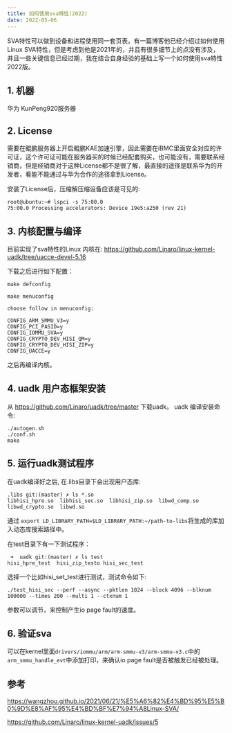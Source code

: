 ```yaml
---
title: 如何使用sva特性(2022)
date: 2022-05-06
---
```


SVA特性可以做到设备和进程使用同一套页表。有一篇博客他已经介绍过如何使用Linux SVA特性，但是考虑到他是2021年的，并且有很多细节上的点没有涉及， 并且一些关键信息已经过期，我在结合自身经验的基础上写一个如何使用sva特性2022版。

## 1. 机器

华为 KunPeng920服务器

## 2. License

需要在鲲鹏服务器上开启鲲鹏KAE加速引擎，因此需要在iBMC里面安全对应的许可证，这个许可证可能在服务器买的时候已经配套购买，也可能没有，需要联系经销商，但是经销商对于这种License都不是很了解，最直接的途径是联系华为的开发者，看能不能通过与华为合作的途径拿到License。

安装了License后，压缩解压缩设备应该是可见的:


```
root@ubuntu:~# lspci -s 75:00.0
75:00.0 Processing accelerators: Device 19e5:a250 (rev 21)
```

## 3. 内核配置与编译

目前实现了sva特性的Linux 内核在: https://github.com/Linaro/linux-kernel-uadk/tree/uacce-devel-5.16

下载之后进行如下配置： 

```
make defconfig

make menuconfig

choose follow in menuconfig: 

CONFIG_ARM_SMMU_V3=y
CONFIG_PCI_PASID=y
CONFIG_IOMMU_SVA=y
CONFIG_CRYPTO_DEV_HISI_QM=y
CONFIG_CRYPTO_DEV_HISI_ZIP=y
CONFIG_UACCE=y

```

之后再编译内核。

## 4. uadk 用户态框架安装

从 https://github.com/Linaro/uadk/tree/master 下载uadk。
uadk 编译安装命令:

```
./autogen.sh
./conf.sh
make
```

## 5. 运行uadk测试程序

在uadk编译好之后, 在.libs目录下会出现用户态库:

```
.libs git:(master) ✗ ls *.so
libhisi_hpre.so  libhisi_sec.so  libhisi_zip.so  libwd_comp.so  libwd_crypto.so  libwd.so
```

通过 `export LD_LIBRARY_PATH=$LD_LIBRARY_PATH:~/path-to-libs`将生成的库加入动态库搜索路径中。

在test目录下有一下测试程序：


```
 ➜  uadk git:(master) ✗ ls test
hisi_hpre_test  hisi_zip_testo hisi_sec_test
```

选择一个比如hisi\_set\_test进行测试，测试命令如下:

```
./test_hisi_sec --perf --async --pktlen 1024 --block 4096 --blknum 100000 --times 200 --multi 1 --ctxnum 1
```

参数可以调节，来控制产生io page fault的速度。

## 6. 验证sva

可以在kernel里面`drivers/iommu/arm/arm-smmu-v3/arm-smmu-v3.c`中的`arm_smmu_handle_evt`中添加打印，来确认io page fault是否被触发已经被处理。

## 参考

https://wangzhou.github.io/2021/06/21/%E5%A6%82%E4%BD%95%E5%B0%9D%E8%AF%95%E4%BD%BF%E7%94%A8Linux-SVA/

https://github.com/Linaro/linux-kernel-uadk/issues/5
